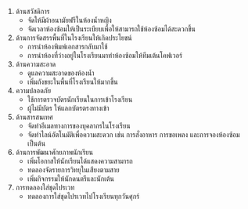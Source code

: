 1. ด้านสวัสดิการ
    - จัดให้มีผ้าอนามัยฟรีในห้องน้ำหญิง
    - จัดเวลาห้องซ้อมให้เป็นระเบียบเพื่อให้สามารถใช้ห้องซ้อมได้สะดวกขึ้น
2. ด้านการจัดสรรพื้นที่ในโรงเรียนให้เกิดประโยชน์
    - การนำห้องพิมพ์เอกสารกลับมาใช้
    - การนำห้องที่ว่างอยู่ในโรงเรียนมาทำห้องซ้อมให้ทีมเต้นโคฟเวอร์
3. ด้านความสะอาด
    - ดูแลความสะอาดของห้องน้ำ
    - เพิ่มถังขยะในพื้นที่โรงเรียนให้มากขึ้น
4. ความปลอดภัย
    - ใช้การตรวจบัตรนักเรียนในการเข้าโรงเรียน
    - ผู้ไม่มีบัตร ให้แลกบัตรตรงทางเข้า
5. ด้านสารสนเทศ
    - จัดทำอีเมลทางการของบุคลากรในโรงเรียน
    - จัดทำไลน์อัตโนมัติเพื่อความสะดวก เช่น การสั่งอาหาร การขอเพลง และการจองห้องซ้อม เป็นต้น
6. ด้านการพัฒนาศักยภาพนักเรียน
    - เพิ่มโอกาสให้นักเรียนได้แสดงความสามารถ
    - ทดลองจัดรายการวิทยุในเสียงตามสาย
    - เพิ่มกิจกรรมให้นักดนตรีและนักเต้น
7. การทดลองใส่ชุดไปรเวท
    - ทดลองการใส่ชุดไปรเวทไปโรงเรียนทุกวันศุกร์

